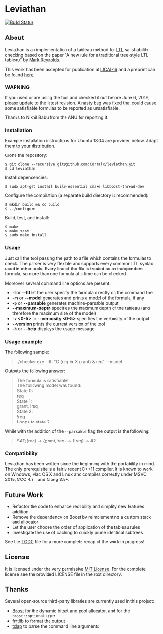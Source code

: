 # Leviathan

[![Build Status](https://travis-ci.org/Corralx/leviathan.svg?branch=master)](https://travis-ci.org/Corralx/leviathan)

## About

Leviathan is an implementation of a tableau method for [LTL](https://en.wikipedia.org/wiki/Linear_temporal_logic) satisfiability checking based on the paper "A new rule for a traditional tree-style LTL tableau" by [Mark Reynolds](http://www.csse.uwa.edu.au/~mark/research/Online/ltlsattab.html).

This work has been accepted for publication at [IJCAI-16](http://ijcai-16.org/index.php/welcome/view/home) and a preprint can be found [here](http://corralx.me/public/leviathan_preprint.pdf).

### WARNING

If you used or are using the tool and checked it out before June 6, 2019, please update to the latest
revision. A nasty bug was fixed that could cause some satisfiable formulas to be
reported as unsatisfiable.

Thanks to Nikhil Babu from the ANU for reporting it.

### Installation

Example installation instructions for Ubuntu 18.04 are provided below. Adapt
them to your distribution.

Clone the repository:

```
$ git clone --recursive git@github.com:Corralx/leviathan.git
$ cd leviathan
```

Install dependencies:
```
$ sudo apt-get install build-essential cmake libboost-thread-dev
```

Configure the compilation (a separate build directory is recommended):
```
$ mkdir build && cd build
$ ../configure
```

Build, test, and install:
```
$ make
$ make test
$ sudo make install
```

### Usage

Just call the tool passing the path to a file which contains the formulas to check. The parser is very flexible and supports every common LTL syntax used in other tools. Every line of the file is treated as an independent formula, so more than one formula at a time can be checked.

Moreover several command line options are present:

* **-l** or **--ltl** let the user specify the formula directly on the command line
* **-m** or **--model** generates and prints a model of the formula, if any
* **-p** or **--parsable** generates machine-parsable output
* **--maximum-depth** specifies the maximum depth of the tableau (and therefore the maximum size of the model)
* **-v \<0-5>** or **--verbosity \<0-5>** specifies the verbosity of the output
* **--version** prints the current version of the tool
* **-h** or **--help** displays the usage message

### Usage example

The following sample:
> ./checker.exe --ltl "G (req => X grant) & req" --model

Outputs the following answer:
> The formula is satisfiable!<br>
> The following model was found:<br>
> State 0:<br>
> req<br>
> State 1:<br>
> grant, !req<br>
> State 2:<br>
> !req<br>
> Loops to state 2

While with the addition of the `--parsable` flag the output is the following:
> SAT;{req} -> {grant,!req} -> {!req} -> #2

### Compatibility

Leviathan has been written since the beginning with the portability in mind. The only prerequisite is a fairly recent C++11 compiler. It is known to work on Windows, Mac OS X and Linux and compiles correctly under MSVC 2015, GCC 4.8+ and Clang 3.5+.

## Future Work

* Refactor the code to enhance redability and simplify new features addition
* Remove the dependency on Boost by reimplementing a custom stack and allocator
* Let the user choose the order of application of the tableau rules
* Investigate the use of caching to quickly prune identical subtrees

See the [TODO](https://github.com/Corralx/leviathan/blob/master/TODO.md) file for a more complete recap of the work in progress!

## License

It is licensed under the very permissive [MIT License](https://opensource.org/licenses/MIT).
For the complete license see the provided [LICENSE](https://github.com/Corralx/leviathan/blob/master/LICENSE.md) file in the root directory.

## Thanks

Several open-source third-party libraries are currently used in this project:
* [Boost](http://www.boost.org/) for the dynamic bitset and pool allocator, and
  for the `boost::optional` type
* [fmtlib](https://github.com/fmtlib/fmt) to format the output
* [tclap](http://tclap.sourceforge.net/) to parse the command line arguments
